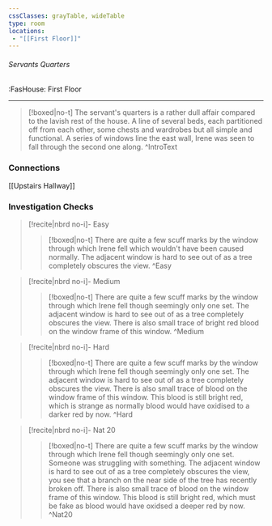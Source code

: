 ```yaml
---
cssClasses: grayTable, wideTable
type: room
locations:
 - "[[First Floor]]"
---
```

###### Servants Quarters
<span class="sub2">:FasHouse: First Floor</span>

---

> [!boxed|no-t]
> The servant's quarters is a rather dull affair compared to the lavish rest of the house. A line of several beds, each partitioned off from each other, some chests and wardrobes but all simple and functional. A series of windows line the east wall, Irene was seen to fall through the second one along.
>^IntroText
	
### Connections
[[Upstairs Hallway]]

### Investigation Checks

> [!recite|nbrd no-i]- Easy
> <br>
> 
>> [!boxed|no-t]
>> There are quite a few scuff marks by the window through which Irene fell which wouldn't have been caused normally. The adjacent window is hard to see out of as a tree completely obscures the view.
>^Easy

> [!recite|nbrd no-i]- Medium
> <br>
> 
>> [!boxed|no-t]
>> There are quite a few scuff marks by the window through which Irene fell though seemingly only one set. The adjacent window is hard to see out of as a tree completely obscures the view. There is also small trace of bright red blood on the window frame of this window.
>^Medium

> [!recite|nbrd no-i]- Hard
> <br>
> 
>> [!boxed|no-t]
>> There are quite a few scuff marks by the window through which Irene fell though seemingly only one set. The adjacent window is hard to see out of as a tree completely obscures the view. There is also small trace of blood on the window frame of this window. This blood is still bright red, which is strange as normally blood would have oxidised to a darker red by now.
>^Hard

> [!recite|nbrd no-i]- Nat 20
> <br>
> 
>> [!boxed|no-t]
>> There are quite a few scuff marks by the window through which Irene fell though seemingly only one set. Someone was struggling with something. The adjacent window is hard to see out of as a tree completely obscures the view, you see that a branch on the near side of the tree has recently broken off. There is also small trace of blood on the window frame of this window. This blood is still bright red, which must be fake as blood would have oxidsed a deeper red by now.
>^Nat20

